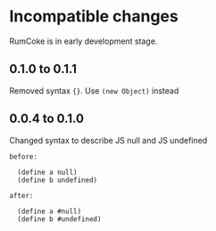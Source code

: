 Incompatible changes
====================

RumCoke is in early development stage.

0.1.0 to 0.1.1
--------------

Removed syntax `{}`. Use `(new Object)` instead

0.0.4 to 0.1.0
--------------

Changed syntax to describe JS null and JS undefined

    before:

      (define a null)
      (define b undefined)

    after:

      (define a #null)
      (define b #undefined)
